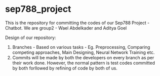 # sep788_project
This is the repository for committing the codes of our Sep788 Project - Chatbot. 
We are group2 - Wael Abdelkader and Aditya Goel

Design of our repository:

1. Branches - Based on various tasks - Eg. Preprocessing, Comparing competing approaches, Main Designing, Neural Network Training etc.
2. Commits will be made by both the developers on every branch as per their work done. However, the normal pattern is test codes committed by both forllowed by refining of code by both of us.
